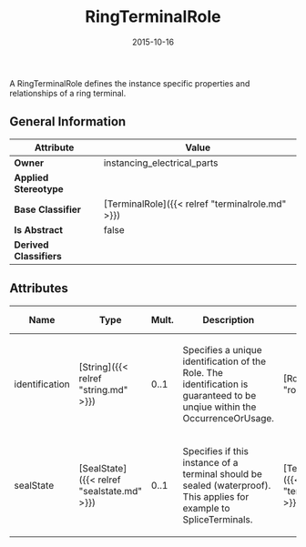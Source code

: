 ﻿---
title: RingTerminalRole
toc: false
type: specs
date: "2015-10-16"
draft: false
specification: VEC
version: 1.1.2
documentType: "Recommendation"
elementType: Class
classes:
  - RingTerminalRole
menu_name: vec-1.1.2
---
<p>A RingTerminalRole defines the instance specific properties and relationships of a ring terminal. </p>

## General Information

| Attribute               | Value |
|-------------------------|-------|
| **Owner**               | instancing_electrical_parts |
| **Applied Stereotype**  |   |
| **Base Classifier**     | [TerminalRole]({{< relref "terminalrole.md" >}})<br/>  |
| **Is Abstract**         | false |
| **Derived Classifiers** |   |

## Attributes
|  Name  |  Type  |  Mult.  |  Description  |  Owning Classifier  |
|--------|--------|---------|---------------|--------------|
|identification | [String]({{< relref "string.md" >}}) | 0..1 | <p>Specifies a unique identification of the Role. The identification is guaranteed to be unqiue within the OccurrenceOrUsage. </p> | [Role]({{< relref "role.md" >}}) |
|sealState | [SealState]({{< relref "sealstate.md" >}}) | 0..1 | <p>Specifies if this instance of a terminal should be sealed (waterproof). This applies for example to SpliceTerminals.  </p> | [TerminalRole]({{< relref "terminalrole.md" >}}) |

